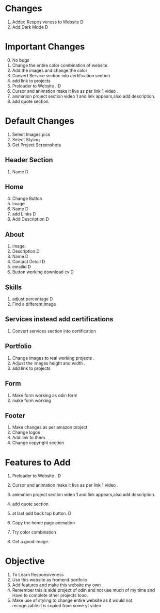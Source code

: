 # Changes 

1. Added Resposiveness to Website D
2. Add Dark Mode D

# Important Changes
0. No bugs
1. Change the entire color combination of website.
2. Add the images and change the color
3. Convert Service section into certification section
4. add link to projects
5. Preloader to Website . D
6. Cursor and animation make it live as per link 1 video .
7. animation project section video 1 and link appears,also add description.
8. add quote section.

# Default Changes

1. Select Images pics
2. Select Styling
3. Get Project Screenshots

## Header Section
1. Name D

## Home
4. Change Button
5. Image
1. Name D
2. add Links  D
3. Add Description D

## About
1. Image
2. Description D
3. Name D
4. Contact Detail D
5. emailid D 
6. Button working download cv  D

## Skills
1. adjust percentage D
2. Find a different image

## Services instead add certifications
1. Convert services section into certification

## Portfolio
1. Change images to real working projects .
2. Adjust the images height and width .
3. add link to projects


## Form
1. Make form working as odin form
2. make form working

## Footer
1. Make changes as per amazon project 
2. Change logos
3. Add link to them
4. Change copyright section

# Features to Add
1. Preloader to Website . D
2. Cursor and animation make it live as per link 1 video .
3. animation project section video 1 and link appears,also add description.
4. add quote section.
5. at last add back top button. D

6. Copy the home page animation
7. Try color combination 
8. Get a good image.

# Objective
1. To Learn Responsiveness
2. Use this website as frontend portfolio 
3. Add features and make this website my own
4.  Remember this is side project of odin and not use much of my time and  Have to complete other projects tooo.
6. Make use of styling to change entire website as it would not recognizable it is copied from some yt video